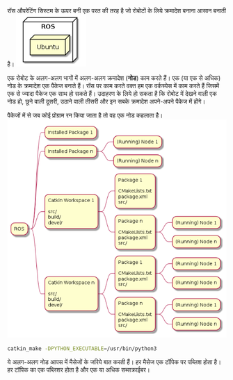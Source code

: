 रॉस औपरेटिंग सिस्टम के ऊपर बनी एक परत की तरह है जो रोबोटों के लिये क्रमादेश बनाना आसान बनाती है। 
![परत](/assets/ros.png)

एक रोबोट के अलग-अलग भागों में अलग-अलग क्रमादेश (**नोड**) काम करते हैं। एक (या एक से अधिक) नोड के क्रमादेश एक पैकेज बनाते हैं। रॉस पर काम करते वक्त हम एक वर्कस्पेस में काम करते हैं जिसमें एक से ज्यादा पैकेज एक साथ हो सकते हैं। उदाहरण के लिये हो सकता है कि रोबोट में देखने वाली एक नोड हो, छूने वाली दूसरी, उठाने वाली तीसरी और इन सबके क्रमादेश अपने-अपने पैकेज में होंगे। 

पैकेजों में से जब कोई प्रोग्राम रन किया जाता है तो वह एक नोड कहलाता है। 
![नोड](/assets/ros-2.png)
```bash
catkin_make -DPYTHON_EXECUTABLE=/usr/bin/python3

```
ये अलग-अलग नोड आपस में मैसेजों के जरिये बात करती हैं। हर मैसेज एक टॉपिक पर पब्लिश होता है। हर टॉपिक का एक पब्लिशर होता है और एक या अधिक 
सब्सक्राईबर।
